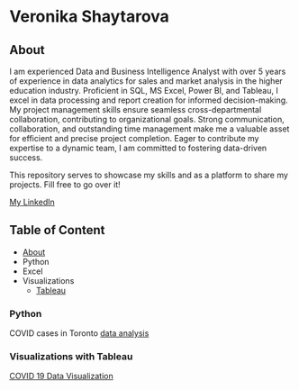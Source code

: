 # Veronika Shaytarova
## About

I am experienced Data and Business Intelligence Analyst with over 5 years of experience in data analytics for sales and market analysis in the higher education industry.
Proficient in SQL, MS Excel, Power BI, and Tableau, I excel in data processing and report creation for informed decision-making. My project management skills ensure seamless cross-departmental collaboration, contributing to organizational goals. Strong communication, collaboration, and outstanding time management make me a valuable asset for efficient and precise project completion. Eager to contribute my expertise to a dynamic team, I am committed to fostering data-driven success.

This repository serves to showcase my skills and as a platform to share my projects. Fill free to go over it!

[My LinkedIn](https://www.linkedin.com/in/vshaytarova/)

## Table of Content
- [About](https://github.com/vshaytarova/analystprojects/tree/main?tab=readme-ov-file#about)
- Python
- Excel
- Visualizations
  - [Tableau](https://github.com/vshaytarova/analystprojects/blob/main/README.md#visualizations-with-tableau)


### Python
COVID cases in Toronto [data analysis](https://github.com/vshaytarova/analystprojects/blob/main/Python/COVID_cases_in_Toronto_analysis.ipynb)

### Visualizations with Tableau
[COVID 19 Data Visualization](https://public.tableau.com/views/VeronikaShaytarova_8730544_Final/Story1?:language=en-US&:display_count=n&:origin=viz_share_link)
